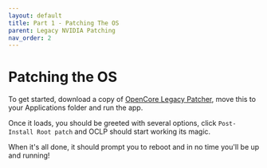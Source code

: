 ```yaml
---
layout: default
title: Part 1 - Patching The OS
parent: Legacy NVIDIA Patching
nav_order: 2
---
```


# Patching the OS

To get started, download a copy of [OpenCore Legacy Patcher](https://github.com/dortania/OpenCore-Legacy-Patcher), move this to your Applications folder and run the app.

Once it loads, you should be greeted with several options, click ``Post-Install Root patch`` and OCLP should start working its magic.

When it's all done, it should prompt you to reboot and in no time you'll be up and running!
